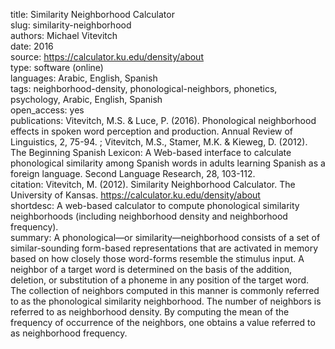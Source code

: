 title: Similarity Neighborhood Calculator  
slug: similarity-neighborhood  
authors: Michael Vitevitch  
date: 2016  
source: https://calculator.ku.edu/density/about  
type: software (online)  
languages: Arabic, English, Spanish  
tags: neighborhood-density, phonological-neighbors, phonetics, psychology, Arabic, English, Spanish  
open_access: yes  
publications: Vitevitch, M.S. & Luce, P. (2016). Phonological neighborhood effects in spoken word perception and production. Annual Review of Linguistics, 2, 75-94. ; Vitevitch, M.S., Stamer, M.K. & Kieweg, D. (2012). The Beginning Spanish Lexicon: A Web-based interface to calculate phonological similarity among Spanish words in adults learning Spanish as a foreign language. Second Language Research, 28, 103-112.  
citation: Vitevitch, M. (2012). Similarity Neighborhood Calculator. The University of Kansas. https://calculator.ku.edu/density/about   
shortdesc: A web-based calculator to compute phonological similarity neighborhoods (including neighborhood density and neighborhood frequency).  
summary: A phonological—or  similarity—neighborhood  consists  of  a  set  of  similar-sounding form-based representations that are activated in memory based on how closely those word-forms resemble the stimulus input. A neighbor of a target word is determined on the basis of the addition, deletion, or substitution of a phoneme in any position of the target word. The collection of neighbors computed in this manner is commonly referred to as the phonological similarity neighborhood. The number of neighbors is referred to as neighborhood density. By computing the mean of the frequency of occurrence of the neighbors, one obtains a value referred to as neighborhood frequency.
